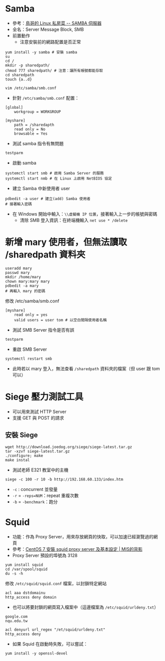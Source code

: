 # Samba
* 參考：[鳥哥的 Linux 私房菜 -- SAMBA 伺服器](http://linux.vbird.org/linux_server/0370samba.php)
* 全名：Server Message Block, SMB
* 前置動作
    * 注意安裝前的網路配置是否正常
```shell
yum install -y samba # 安裝 samba
su
cd /
mkdir -p sharedpath/
chmod 777 sharedpath/ # 注意：讓所有帳號都能存取
cd sharedpath
touch {a..d}
```

```shell
vim /etc/samba/smb.conf
```

* 針對 `/etc/samba/smb.conf` 配置：
```shell
[global]
    workgroup = WORKGROUP

[myshare]
    path = /sharedapth
    read only = No
    browsable = Yes
```

* 測試 samba 指令有無問題
```shell
testparm
```

* 啟動 samba
```shell
systemctl start smb # 啟用 Samba Server 的服務
systemctl start nmb # 在 Linux 上啟用 NetBIOS 協定
```

* 建立 Samba 中新使用者 user
```shell
pdbedit -a user # 建立(add) Samba 使用者
# 接著輸入密碼
```

* 在 Windows 開始中輸入：`\\虛擬機 IP 位置`，接著輸入上一步的帳號與密碼
    * 清除 SMB 登入資訊：在終端機輸入 `net use * /delete`

# 新增 mary 使用者，但無法讀取 /sharedpath 資料夾

```shell
useradd mary
passwd mary
mkdir /home/mary
chown mary:mary mary
pdbedit -a mary
# 再輸入 mary 的密碼
```

修改 /etc/samba/smb.conf
```shell
[myshare]
    read only = yes
    valid users = user tom # 以空白間隔使用者名稱
```
* 測試 SMB Server 指令是否有誤
```shell
testparm
```
* 重啟 SMB Server
```shell
systemctl restart smb
```
* 此時若以 mary 登入，無法查看 `/sharedpath` 資料夾的檔案（但 user 跟 tom 可以）

# Siege 壓力測試工具
* 可以用來測試 HTTP Server
* 支援 GET 與 POST 的請求

## 安裝 Siege
```shell
wget http://download.joedog.org/siege/siege-latest.tar.gz
tar -xzvf siege-latest.tar.gz
./configure; make
make instal
```

* 測試老師 E321 教室中的主機
```shell
siege -c 100 -r 10 -b http://192.168.60.133/index.htm
```
* `-c` : concurrent 並發量
* `-r` = `-reps=NUM`：repeat 重複次數
* `-b` = `-benchmark`：跑分

# Squid
* 功能：作為 Proxy Server，用來存放網頁的快取，可以加速已經瀏覽過的網頁
* 參考：[CentOS 7 安裝 squid proxy server 及基本設定 | MIS的背影](https://blog.pmail.idv.tw/?p=13663)
* Proxy Server 預設的埠號為 3128

```shell
yum install squid
cd /var/spool/squid
du -s -h
```

修改 `/etc/squid/squid.conf` 檔案，以封鎖特定網站
```
acl aaa dstdomainu
http_access deny domain
```

* 也可以將要封鎖的網頁寫入檔案中（這邊檔案為 `/etc/squid/urldeny.txt`）
```
google.com
nqu.edu.tw
```

```shell
acl denyurl url_regex "/et/squid/urldeny.txt"
http_access deny
```

* 如果 Squid 在啟動時失敗，可以嘗試：
```shell
yum install -y openssl-devel
```